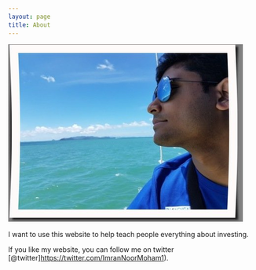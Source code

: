 ```yaml
---
layout: page
title: About
---
```


![Here I am at the Phuket.](/assets/rsz_profile.jpg)


I want to use this website to help teach people everything about investing.

If you like my website, you can follow me on twitter [@twitter]https://twitter.com/ImranNoorMoham1).
